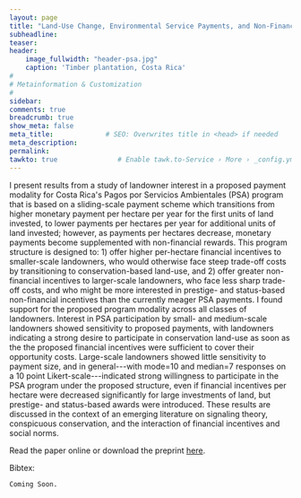 ```yaml
---
layout: page
title: "Land-Use Change, Environmental Service Payments, and Non-Financial Incentives"
subheadline: 
teaser: 
header:
    image_fullwidth: "header-psa.jpg"
    caption: 'Timber plantation, Costa Rica'
#
# Metainformation & Customization
#
sidebar: 
comments: true
breadcrumb: true
show_meta: false
meta_title:             # SEO: Overwrites title in <head> if needed
meta_description:
permalink:
tawkto: true               # Enable tawk.to-Service › More › _config.yml
---
```

<div class="row">
<div class="medium-8 columns t30">
<img src="{{ site.url }}/images/psa.png" alt="">
</div><!-- /.medium-8.columns -->
</div><!-- /.row -->
I present results from a study of landowner interest in a proposed payment modality for Costa Rica's Pagos por Servicios Ambientales (PSA) program that is based on a sliding-scale payment scheme which transitions from higher monetary payment per hectare per year for the first units of land invested, to lower payments per hectares per year for additional units of land invested; however, as payments per hectares decrease, monetary payments become supplemented with non-financial rewards. This program structure is designed to: 1) offer higher per-hectare financial incentives to smaller-scale landowners, who would otherwise face steep trade-off costs by transitioning to conservation-based land-use, and 2) offer greater non-financial incentives to larger-scale landowners, who face less sharp trade-off costs, and who might be more interested in prestige- and status-based non-financial incentives than the currently meager PSA payments. I found support for the proposed program modality across all classes of landowners. Interest in PSA participation by small- and medium-scale landowners showed sensitivity to proposed payments, with landowners indicating a strong desire to participate in conservation land-use as soon as the the proposed financial incentives were sufficient to cover their opportunity costs. Large-scale landowners showed little sensitivity to payment size, and in general---with mode=10 and median=7 responses on a 10 point Likert-scale---indicated strong willingness to participate in the PSA program under the proposed structure, even if financial incentives per hectare were decreased significantly for large investments of land, but prestige- and status-based awards were introduced. These results are discussed in the context of an emerging literature on signaling theory, conspicuous conservation, and the interaction of financial incentives and social norms.

Read the paper online or download the preprint [here][1].

Bibtex:
```
Coming Soon.
```

 [1]: https://github.com/Ctross/ctross.github.io/blob/master/pdfs/PSA.pdf
 

